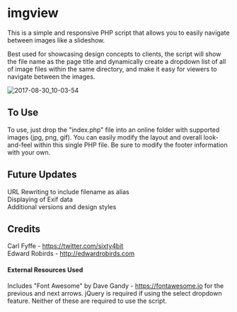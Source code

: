 # imgview

This is a simple and responsive PHP script that allows you to easily navigate between images like a slideshow.

Best used for showcasing design concepts to clients, the script will show the file name as the page title and dynamically create a dropdown list of all of image files within the same directory, and make it easy for viewers to navigate between the images.

![2017-08-30_10-03-54](https://user-images.githubusercontent.com/5123969/29877198-f524f940-8d6c-11e7-8a5c-658fde92ec16.png)

## To Use

To use, just drop the "index.php" file into an online folder with supported images (jpg, png, gif). You can easily modify the layout and overall look-and-feel within this single PHP file. Be sure to modify the footer information with your own.

## Future Updates

URL Rewriting to include filename as alias<br>
Displaying of Exif data<br>
Additional versions and design styles

## Credits

Carl Fyffe - https://twitter.com/sixty4bit<br>
Edward Robirds - http://edwardrobirds.com

#### External Resources Used

Includes "Font Awesome" by Dave Gandy - https://fontawesome.io for the previous and next arrows. jQuery is required if using the select dropdown feature. Neither of these are required to use the script.
